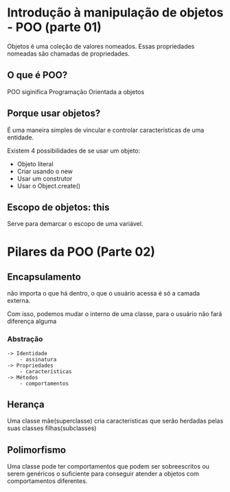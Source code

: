 # Introdução à manipulação de objetos - POO (parte 01)
Objetos é uma coleção de valores nomeados. Essas propriedades nomeadas são chamadas de propriedades.

## O que é POO?
POO siginifica Programação Orientada a objetos

## Porque usar objetos?
É uma maneira simples de vincular e controlar características de uma entidade.

Existem 4 possibilidades de se usar um objeto:
- Objeto literal
- Criar usando o new
- Usar um construtor
- Usar o Object.create()

## Escopo de objetos: this
Serve para demarcar o escopo de uma variável.

# Pilares da POO (Parte 02)

## Encapsulamento
    
  não importa o que há dentro, o que o usuário acessa é só a camada externa.
  
  Com isso, podemos mudar o interno de uma classe, para o usuário não fará diferença alguma
  
  ### Abstração
    -> Identidade
        - assinatura
    -> Propriedades
        - características
    -> Métodos
        - comportamentos
## Herança
    
  Uma classe mãe(superclasse) cria características que serão herdadas pelas suas classes filhas(subclasses)
    
## Polimorfismo
  Uma classe pode ter comportamentos que podem ser sobreescritos ou serem genéricos o suficiente para conseguir atender a objetos com comportamentos diferentes.